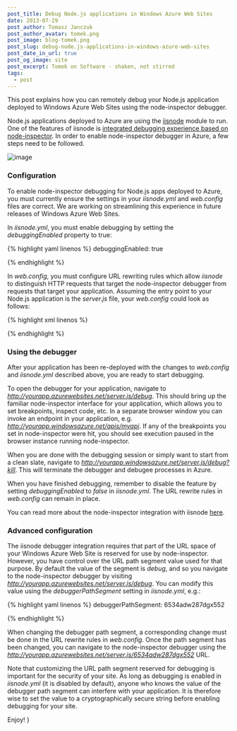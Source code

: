 ```yaml
---
post_title: Debug Node.js applications in Windows Azure Web Sites
date: 2013-07-29
post_author: Tomasz Janczuk
post_author_avatar: tomek.png
post_image: blog-tomek.png
post_slug: debug-node.js-applications-in-windows-azure-web-sites
post_date_in_url: true
post_og_image: site
post_excerpt: Tomek on Software - shaken, not stirred
tags:
  - post
---
```





This post explains how you can remotely debug your Node.js application deployed to Windows Azure Web Sites using the node-inspector debugger.   

Node.js applications deployed to Azure are using the [iisnode](https://github.com/tjanczuk/iisnode) module to run. One of the features of iisnode is [integrated debugging experience based on node-inspector](http://tomasz.janczuk.org/2011/11/debug-nodejs-applications-on-windows.html). In order to enable node-inspector debugger in Azure, a few steps need to be followed.   

 ![image](http://lh6.ggpht.com/-60hsCFj4XaE/UfaLd44oOkI/AAAAAAAAD1s/gyLg7t5TT1U/image_thumb%25255B3%25255D.png?imgmax=800)   

### Configuration  

To enable node-inspector debugging for Node.js apps deployed to Azure, you must currently ensure the settings in your *iisnode.yml* and *web.config* files are correct. We are working on streamlining this experience in future releases of Windows Azure Web Sites.   

In *iisnode.yml*, you must enable debugging by setting the *debuggingEnabled* property to true:   

{% highlight yaml linenos %}
   debuggingEnabled: true
  

{% endhighlight %}





In *web.config*, you must configure URL rewriting rules which allow *iisnode* to distinguish HTTP requests that target the node-inspector debugger from requests that target your application. Assuming the entry point to your Node.js application is the *server.js* file, your *web.config* could look as follows:

{% highlight xml linenos %}
<?xml version="1.0" encoding="utf-8"?>  
<configuration>  
  <system.webServer>  
    <handlers>  
      <add name="iisnode" path="server.js" verb="*" modules="iisnode"/>  
    </handlers>  
    <rewrite>  
      <rules>  
        <rule name="NodeInspector" patternSyntax="ECMAScript" stopProcessing="true">  
          <match url="^server.js\/debug[\/]?" />  
        </rule>            
        <rule name="Application">  
          <action type="Rewrite" url="server.js"/>  
        </rule>  
      </rules>  
    </rewrite>  
  </system.webServer>  
</configuration>
  

{% endhighlight %}



### Using the debugger

After your application has been re-deployed with the changes to *web.config* and *iisnode.yml* described above, you are ready to start debugging. 

To open the debugger for your application, navigate to *http://yourapp.azurewebsites.net/server.js/debug*. This should bring up the familiar node-inspector interface for your application, which allows you to set breakpoints, inspect code, etc. In a separate browser window you can invoke an endpoint in your application, e.g. *http://yourapp.windowsazure.net/apis/myapi*. If any of the breakpoints you set in node-inspector were hit, you should see execution paused in the browser instance running node-inspector. 

When you are done with the debugging session or simply want to start from a clean slate, navigate to *http://yourapp.windowsazure.net/server.js/debug?kill*. This will terminate the debugger and debugee processes in Azure. 

When you have finished debugging, remember to disable the feature by setting *debuggingEnabled* to *false* in *iisnode.yml*. The URL rewrite rules in *web.config* can remain in place. 

You can read more about the node-inspector integration with iisnode [here](http://tomasz.janczuk.org/2011/11/debug-nodejs-applications-on-windows.html). 

### Advanced configuration

The iisnode debugger integration requires that part of the URL space of your Windows Azure Web Site is reserved for use by node-inspector. However, you have control over the URL path segment value used for that purpose. By default the value of the segment is *debug*, and so you navigate to the node-inspector debugger by visiting *http://yourapp.azurewebsites.net/server.js/debug*. You can modify this value using the *debuggerPathSegment* setting in *iisnode.yml*, e.g.:

{% highlight yaml linenos %}
debuggerPathSegment: 6534adw287dgx552
  

{% endhighlight %}



When changing the debugger path segment, a corresponding change must be done in the URL rewrite rules in *web.config*. Once the path segment has been changed, you can navigate to the node-inspector debugger using the *http://yourapp.azurewebsites.net/server.js/6534adw287dgx552* URL. 

Note that customizing the URL path segment reserved for debugging is important for the security of your site. As long as debugging is enabled in *iisnode.yml* (it is disabled by default), anyone who knows the value of the debugger path segment can interfere with your application. It is therefore wise to set the value to a cryptographically secure string before enabling debugging for your site. 

Enjoy!  }